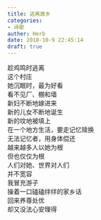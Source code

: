 ```yaml
---  
title: 逃离故乡  
categories:  
- 诗歌  
auther: Herb  
date: 2018-10-9 22:45:14  
draft: true
---  
```

趁鸡鸣时逃离  
这个村庄  
她沉眠时，最为好看  
看不见厂、棚和墙    
新妇不断地嫁进来  
新的儿女不断地诞生  
新的坟地被填上  
在一个地方生活，要走记忆赎换  
无法记忆者，用身体偿还    
越来越多人以她为根  
但也仅仅为根  
人们对她、世界对人们  
并不宽容    
我冒充游子  
操着一口磕磕绊绊的家乡话  
回来养尊处优  
却又没法心安理得